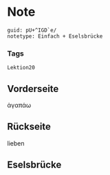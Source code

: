 # Note
```
guid: pU+^IGD`e/
notetype: Einfach + Eselsbrücke
```

### Tags
```
Lektion20
```

## Vorderseite
ἀγαπάω

## Rückseite
lieben

## Eselsbrücke

